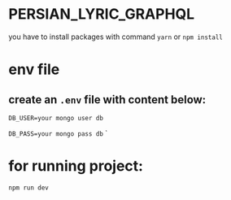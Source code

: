 # PERSIAN_LYRIC_GRAPHQL
you have to install packages with command
`yarn` or `npm install`
# env file
## create an `.env` file with content below:
`DB_USER=your mongo user db`

`DB_PASS=your mongo pass db`
`
# for running project:
`npm run dev`
